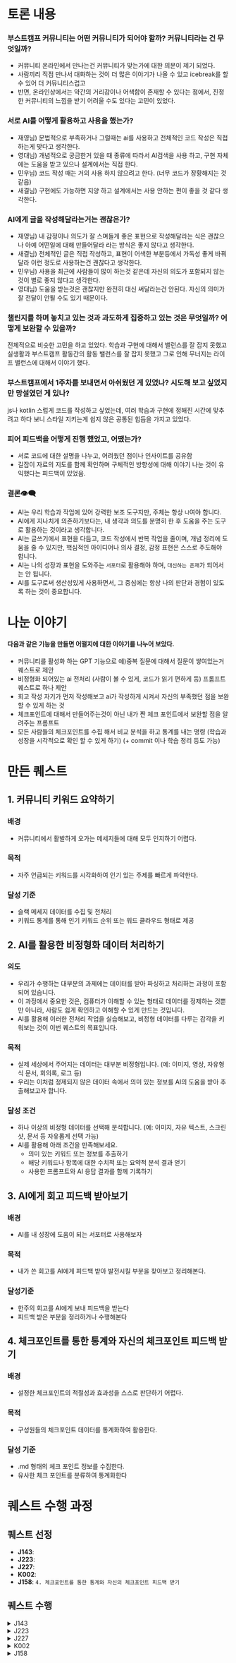 # 토론 내용
### 부스트캠프 커뮤니티는 어떤 커뮤니티가 되어야 할까? 커뮤니티라는 건 무엇일까?
* 커뮤니티 온라인에서 만나는건 커뮤니티가 맞는가에 대한 의문이 제기 되었다.
* 사람끼리 직접 만나서 대화하는 것이 더 많은 이야기가 나올 수 있고 icebreak를 할 수 있어 더 커뮤니티스럽고
* 반면, 온라인상에서는 약간의 거리감이나 어색함이 존재할 수 있다는 점에서, 진정한 커뮤니티의 느낌을 받기 어려울 수도 있다는 고민이 있었다.

### 서로 AI를 어떻게 활용하고 사용을 했는가?
- 재영님) 문법적으로 부족하거나 그럴때는 ai를 사용하고 전체적인 코드 작성은 직접 하는게 맞다고 생각한다.
- 영대님) 개념적으로 궁금한거 있을 때 종류에 따라서 AI검색을 사용 하고, 구현 자체에는 도움을 받고 있으나 설계에서는 직접 한다.
- 민우님) 코드 작성 때는 거의 사용 하지 않으려고 한다. (너무 코드가 장황해지는 것 같음)
- 새결님) 구현에도 가능하면 지양 하고 설계에서는 사용 안하는 편이 좋을 것 같다 생각한다.

### AI에게 글을 작성해달라는거는 괜찮은가?
- 재영님) 내 감정이나 의도가 잘 스며들게 좋은 표현으로 작성해달라는 식은 괜찮으나 아예 어떤일에 대해 만들어달라 라는 방식은 좋지 않다고 생각한다.
- 새결님) 전체적인 글은 직접 작성하고, 표현이 어색한 부분등에서 가독성 좋게 바꿔 달라 이런 정도로 사용하는건 괜찮다고 생각한다.
- 민우님) 사용을 최근에 사람들이 많이 하는것 같은데 자신의 의도가 포함되지 않는 것이 별로 좋지 않다고 생각한다. 
- 영대님) 도움을 받는것은 괜찮지만 완전히 대신 써달라는건 안된다. 자신의 의미가 잘 전달이 안될 수도 있기 때문이다.

### 챌린지를 하며 놓치고 있는 것과 과도하게 집중하고 있는 것은 무엇일까? 어떻게 보완할 수 있을까?
전체적으로 비슷한 고민을 하고 있었다.
학습과 구현에 대해서 밸런스를 잘 잡지 못했고 실생활과 부스트캠프 활동간의 활동 밸런스를 잘 잡지 못했고 그로 인해 무너지는 라이프 밸런스에 대해서 이야기 했다.

### 부스트캠프에서 1주차를 보내면서 아쉬웠던 게 있었나? 시도해 보고 싶었지만 망설였던 게 있나?
js나 kotlin 스럽게 코드를 작성하고 싶었는데, 여러 학습과 구현에 정해진 시간에 맞추려고 하다 보니 스타일 지키는게 쉽지 않은 공통된 힘듬을 가지고 있었다.

### 피어 피드백을 어떻게 진행 했었고, 어땠는가?
* 서로 코드에 대한 설명을 나누고, 어려웠던 점이나 인사이트를 공유함
* 길잡이 자료의 지도를 함께 확인하며 구체적인 방향성에 대해 이야기 나눈 것이 유익했다는 피드백이 있었음.

### 결론👁️‍🗨️
- AI는 우리 학습과 작업에 있어 강력한 보조 도구지만, 주체는 항상 `나`여야 합니다.
- AI에게 지나치게 의존하기보다는, 내 생각과 의도를 분명히 한 후 도움을 주는 도구로 활용하는 것이라고 생각합니다.
- AI는 글쓰기에서 표현을 다듬고, 코드 작성에서 반복 작업을 줄이며, 개념 정리에 도움을 줄 수 있지만, 핵심적인 아이디어나 의사 결정, 감정 표현은 스스로 주도해야 합니다.
- AI는 나의 성장과 표현을 도와주는 `서포터`로 활용해야 하며, `대신하는 존재`가 되어서는 안 됩니다.
- AI를 도구로써 생산성있게 사용하면서, 그 중심에는 항상 나의 판단과 경험이 있도록 하는 것이 중요합니다.

# 나눈 이야기
#### 다음과 같은 기능을 만들면 어떨지에 대한 이야기를 나누어 보았다.
- 커뮤니티를 활성화 하는 GPT 기능으로  예)중복 질문에 대해서 질문이 쌓여있는거 퀘스트로 제안
- 비정형화 되어있는 ai 전처리 (사람이 볼 수 있게, 코드가 읽기 편하게 등) 프롬프트 퀘스트로 하나 제안
- 회고 작성 자기가 먼저 작성해보고 ai가 작성하게 시켜서 자신의 부족했던 점을 보완 할 수 있게 하는 것
- 체크포인트에 대해서 만들어주는것이 아닌 내가 짠 체크 포인트에서 보완할 점을 알려주는 프롬프트
- 모든 사람들의 체크포인트를 수집 해서 비교 분석을 하고 통계를 내는 명령 (학습과 성장을 시각적으로 확인 할 수 있게 하기) (+ commit 이나 학습 정리 등도 가능)

# 만든 퀘스트 
## 1. 커뮤니티 키워드 요약하기
### 배경 
- 커뮤니티에서 활발하게 오가는 메세지들에 대해 모두 인지하기 어렵다.
### 목적 
- 자주 언급되는 키워드를 시각화하여 인기 있는 주제를 빠르게 파악한다.
### 달성 기준  
- 슬랙 메세지 데이터를 수집 및 전처리
- 키워드 통계를 통해 인기 키워드 순위 또는 워드 클라우드 형태로 제공

## 2. AI를 활용한 비정형화 데이터 처리하기
### 의도
- 우리가 수행하는 대부분의 과제에는 데이터를 받아 파싱하고 처리하는 과정이 포함되어 있습니다.
- 이 과정에서 중요한 것은, 컴퓨터가 이해할 수 있는 형태로 데이터를 정제하는 것뿐만 아니라, 사람도 쉽게 확인하고 이해할 수 있게 만드는 것입니다.
- AI를 활용해 이러한 전처리 작업을 실습해보고, 비정형 데이터를 다루는 감각을 키워보는 것이 이번 퀘스트의 목표입니다.

### 목적
- 실제 세상에서 주어지는 데이터는 대부분 비정형입니다. (예: 이미지, 영상, 자유형식 문서, 회의록, 로그 등)
- 우리는 이처럼 정제되지 않은 데이터 속에서 의미 있는 정보를 AI의 도움을 받아 추출해보고자 합니다.

### 달성 조건
- 하나 이상의 비정형 데이터를 선택해 분석합니다. (예: 이미지, 자유 텍스트, 스크린샷, 문서 등 자유롭게 선택 가능)
- AI를 활용해 아래 조건을 만족해보세요.
  - 의미 있는 키워드 또는 정보를 추출하기
  - 해당 키워드나 항목에 대한 수치적 또는 요약적 분석 결과 얻기
  - 사용한 프롬프트와 AI 응답 결과를 함께 기록하기

## 3. AI에게 회고 피드백 받아보기
### 배경 
- AI를 내 성장에 도움이 되는 서포터로 사용해보자
### 목적 
- 내가 쓴 회고를 AI에게 피드백 받아 발전시킬 부분을 찾아보고 정리해본다.
### 달성기준
- 한주의 회고를 AI에게 보내 피드백을 받는다
- 피드백 받은 부분을 정리하거나 수행해본다

## 4. 체크포인트를 통한 통계와 자신의 체크포인트 피드백 받기
### 배경 
- 설정한 체크포인트의 적절성과 효과성을 스스로 판단하기 어렵다.
### 목적 
- 구성원들의 체크포인트 데이터를 통계화하여 활용한다.
### 달성 기준
- .md 형태의 체크 포인트 정보를 수집한다.
- 유사한 체크 포인트를 분류하여 통계화한다


# 퀘스트 수행 과정

## 퀘스트 선정
- **J143**: 
- **J223**:
- **J227**:
- **K002**:
- **J158**: `4. 체크포인트를 통한 통계와 자신의 체크포인트 피드백 받기`

## 퀘스트 수행
<details>
<summary>J143</summary>
  
</details>

<details>
<summary>J223</summary>
  
</details>

<details>
<summary>J227</summary>
  
</details>

<details>
<summary>K002</summary>
  
</details>

<details>
<summary>J158</summary>
  
</details>
